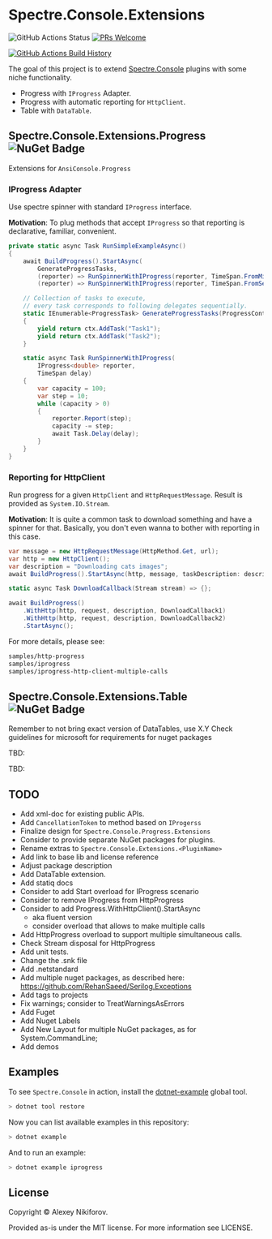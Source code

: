 # Spectre.Console.Extensions

![GitHub Actions Status](https://github.com/nikiforovall/Spectre.Console.Extensions/workflows/Build/badge.svg?branch=main)
[![PRs Welcome](https://img.shields.io/badge/PRs-welcome-brightgreen.svg?style=flat-square)](http://makeapullrequest.com)

[![GitHub Actions Build History](https://buildstats.info/github/chart/nikiforovall/Spectre.Console.Extensions?branch=main&includeBuildsFromPullRequest=false)](https://github.com/nikiforovall/Spectre.Console.Extensions/actions)

The goal of this project is to extend [Spectre.Console](https://github.com/spectresystems/spectre.console) plugins with some niche functionality.

* Progress with `IProgress` Adapter.
* Progress with automatic reporting for `HttpClient`.
* Table with `DataTable`.

## Spectre.Console.Extensions.Progress ![NuGet Badge](https://buildstats.info/nuget/Spectre.Console.Extensions.Progress)

Extensions for `AnsiConsole.Progress`

### IProgress Adapter

Use spectre spinner with standard `IProgress` interface.

**Motivation**: To plug methods that accept `IProgress` so that reporting is declarative, familiar, convenient.

```csharp
private static async Task RunSimpleExampleAsync()
{
    await BuildProgress().StartAsync(
        GenerateProgressTasks,
        (reporter) => RunSpinnerWithIProgress(reporter, TimeSpan.FromMilliseconds(500)),
        (reporter) => RunSpinnerWithIProgress(reporter, TimeSpan.FromSeconds(1)));

    // Collection of tasks to execute,
    // every task corresponds to following delegates sequentially.
    static IEnumerable<ProgressTask> GenerateProgressTasks(ProgressContext ctx)
    {
        yield return ctx.AddTask("Task1");
        yield return ctx.AddTask("Task2");
    }

    static async Task RunSpinnerWithIProgress(
        IProgress<double> reporter,
        TimeSpan delay)
    {
        var capacity = 100;
        var step = 10;
        while (capacity > 0)
        {
            reporter.Report(step);
            capacity -= step;
            await Task.Delay(delay);
        }
    }
}
```

### Reporting for HttpClient

Run progress for a given `HttpClient` and `HttpRequestMessage`. Result is provided as `System.IO.Stream`.

**Motivation**: It is quite a common task to download something and have a spinner for that. Basically, you don't even wanna to bother with reporting in this case.

```csharp
var message = new HttpRequestMessage(HttpMethod.Get, url);
var http = new HttpClient();
var description = "Downloading cats images";
await BuildProgress().StartAsync(http, message, taskDescription: description, DownloadCallback);

static async Task DownloadCallback(Stream stream) => {};

await BuildProgress()
    .WithHttp(http, request, description, DownloadCallback1)
    .WithHttp(http, request, description, DownloadCallback2)
    .StartAsync();

```

For more details, please see:

```bash
samples/http-progress
samples/iprogress
samples/iprogress-http-client-multiple-calls
```

## Spectre.Console.Extensions.Table ![NuGet Badge](https://buildstats.info/nuget/Spectre.Console.Extensions.Table)

Remember to not bring exact version of DataTables, use X.Y
Check guidelines for microsoft for requirements for nuget packages

TBD:

TBD:

## TODO

* Add xml-doc for existing public APIs.
* Add `CancellationToken` to method based on `IProgerss`
* Finalize design for `Spectre.Console.Progress.Extensions`
* Consider to provide separate NuGet packages for plugins.
* Rename extras to `Spectre.Console.Extensions.<PluginName>`
* Add link to base lib and license reference
* Adjust package description
* Add DataTable extension.
* Add statiq docs
* Consider to add Start overload for IProgress scenario
* Consider to remove IProgress from HttpProgress
* Consider to add Progress.WithHttpClient().StartAsync
  * aka fluent version
  * consider overload that allows to make multiple calls
* Add HttpProgress overload to support multiple simultaneous calls.
* Check Stream disposal for HttpProgress
* Add unit tests.
* Change the .snk file
* Add .netstandard
* Add multiple nuget packages, as described here: <https://github.com/RehanSaeed/Serilog.Exceptions>
* Add tags to projects
* Fix warnings; consider to TreatWarningsAsErrors
* Add Fuget
* Add Nuget Labels
* Add New Layout for multiple NuGet packages, as for System.CommandLine;
* Add demos

## Examples

To see `Spectre.Console` in action, install the [dotnet-example](https://github.com/patriksvensson/dotnet-example) global tool.

```bash
> dotnet tool restore
```

Now you can list available examples in this repository:

```bash
> dotnet example
```

And to run an example:

```bash
> dotnet example iprogress
```

## License

Copyright © Alexey Nikiforov.

Provided as-is under the MIT license. For more information see LICENSE.
